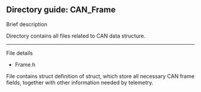 Directory guide: CAN_Frame
--------------------------
Brief description

Directory contains all files related to CAN data structure.

--------------------------
File details

- Frame.h

File contains struct definition of struct, which store all necessary CAN frame fields, together
with other information needed by telemetry.

